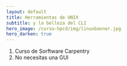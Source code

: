 ```yaml
---
layout: default
title: Herramientas de UNIX
subtitle: y la belleza del CLI
hero_image: /curso-hpcd/img/linuxbanner.jpg
hero_darken: true
---
```


1. Curso de Sorftware Carpentry
2. No necesitas una GUI
